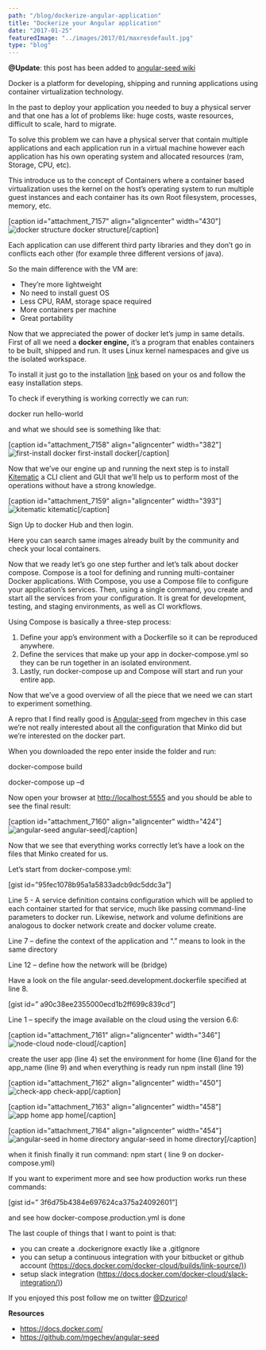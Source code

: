 ```yaml
---
path: "/blog/dockerize-angular-application"
title: "Dockerize your Angular application"
date: "2017-01-25"
featuredImage: "../images/2017/01/maxresdefault.jpg"
type: "blog"
---
```


**@Update**: this post has been added to [angular-seed wiki](https://github.com/mgechev/angular-seed/wiki)

Docker is a platform for developing, shipping and running applications using container virtualization technology.

In the past to deploy your application you needed to buy a physical server and that one has a lot of problems like: huge costs, waste resources, difficult to scale, hard to migrate.

To solve this problem we can have a physical server that contain multiple applications and each application run in a virtual machine however each application has his own operating system and allocated resources (ram, Storage, CPU, etc).

This introduce us to the concept of Containers where a container based virtualization uses the kernel on the host’s operating system to run multiple guest instances and each container has its own Root filesystem, processes, memory, etc.

\[caption id="attachment_7157" align="aligncenter" width="430"\]![docker structure](../images/2017/01/docker-structure.png) docker structure\[/caption\]

Each application can use different third party libraries and they don’t go in conflicts each other (for example three different versions of java).

So the main difference with the VM are:

- They’re more lightweight
- No need to install guest OS
- Less CPU, RAM, storage space required
- More containers per machine
- Great portability

Now that we appreciated the power of docker let’s jump in same details. First of all we need a **docker engine,** it’s a program that enables containers to be built, shipped and run. It uses Linux kernel namespaces and give us the isolated workspace.

To install it just go to the installation [link](https://docs.docker.com/engine/installation/) based on your os and follow the easy installation steps.

To check if everything is working correctly we can run:

docker run hello-world

and what we should see is something like that:

\[caption id="attachment_7158" align="aligncenter" width="382"\]![first-install docker](../images/2017/01/first-install-docker.png) first-install docker\[/caption\]

Now that we’ve our engine up and running the next step is to install [Kitematic](https://kitematic.com/) a CLI client and GUI that we’ll help us to perform most of the operations without have a strong knowledge.

\[caption id="attachment_7159" align="aligncenter" width="393"\]![kitematic](../images/2017/01/kitematic.png) kitematic\[/caption\]

Sign Up to docker Hub and then login.

Here you can search same images already built by the community and check your local containers.

Now that we ready let’s go one step further and let’s talk about docker compose. Compose is a tool for defining and running multi-container Docker applications. With Compose, you use a Compose file to configure your application’s services. Then, using a single command, you create and start all the services from your configuration. It is great for development, testing, and staging environments, as well as CI workflows.

Using Compose is basically a three-step process:

1. Define your app’s environment with a Dockerfile so it can be reproduced anywhere.
2. Define the services that make up your app in docker-compose.yml so they can be run together in an isolated environment.
3. Lastly, run docker-compose up and Compose will start and run your entire app.

Now that we’ve a good overview of all the piece that we need we can start to experiment something.

A repro that I find really good is [Angular-seed](https://github.com/mgechev/angular-seed) from mgechev in this case we’re not really interested about all the configuration that Minko did but we’re interested on the docker part.

When you downloaded the repo enter inside the folder and run:

docker-compose build

docker-compose up –d

Now open your browser at [http://localhost:5555](http://localhost:5555) and you should be able to see the final result:

\[caption id="attachment_7160" align="aligncenter" width="424"\]![angular-seed](../images/2017/01/angular-seed.png) angular-seed\[/caption\]

Now that we see that everything works correctly let’s have a look on the files that Minko created for us.

Let’s start from docker-compose.yml:

\[gist id=”95fec1078b95a1a5833adcb9dc5ddc3a”\]

Line 5 - A service definition contains configuration which will be applied to each container started for that service, much like passing command-line parameters to docker run. Likewise, network and volume definitions are analogous to docker network create and docker volume create.

Line 7 – define the context of the application and “.” means to look in the same directory

Line 12 – define how the network will be (bridge)

Have a look on the file angular-seed.development.dockerfile specified at line 8.

\[gist id=” a90c38ee2355000ecd1b2ff699c839cd”\]

Line 1 – specify the image available on the cloud using the version 6.6:

\[caption id="attachment_7161" align="aligncenter" width="346"\]![node-cloud](../images/2017/01/node-cloud.png) node-cloud\[/caption\]

create the user app (line 4) set the environment for home (line 6)and for the app_name (line 9) and when everything is ready run npm install (line 19)

\[caption id="attachment_7162" align="aligncenter" width="450"\]![check-app](../images/2017/01/check-app.png) check-app\[/caption\]

\[caption id="attachment_7163" align="aligncenter" width="458"\]![app home](../images/2017/01/app-home.png) app home\[/caption\]

\[caption id="attachment_7164" align="aligncenter" width="454"\]![angular-seed in home directory](../images/2017/01/seed-in-home.png) angular-seed in home directory\[/caption\]

when it finish finally it run command: npm start ( line 9 on docker-compose.yml)

If you want to experiment more and see how production works run these commands:

\[gist id=” 3f6d75b4384e697624ca375a24092601”\]

and see how docker-compose.production.yml is done

The last couple of things that I want to point is that:

- you can create a .dockerignore exactly like a .gitIgnore
- you can setup a continuous integration with your bitbucket or github account ([https://docs.docker.com/docker-cloud/builds/link-source/)](https://docs.docker.com/docker-cloud/builds/link-source/))
- setup slack integration ([https://docs.docker.com/docker-cloud/slack-integration/)](https://docs.docker.com/docker-cloud/slack-integration/))

If you enjoyed this post follow me on twitter [@Dzurico](https://twitter.com/dzurico)!

**Resources**

- https://docs.docker.com/
- https://github.com/mgechev/angular-seed
